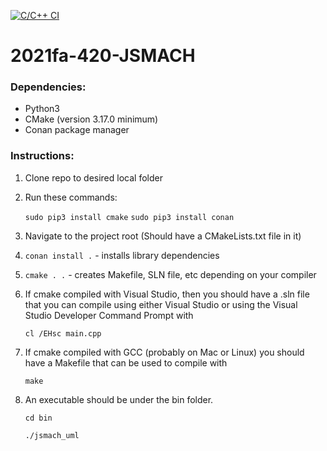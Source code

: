 [![C/C++ CI](https://github.com/mucsci-students/2021fa-420-JSMACH/actions/workflows/realmain.yml/badge.svg)](https://github.com/mucsci-students/2021fa-420-JSMACH/actions/workflows/realmain.yml)
# 2021fa-420-JSMACH

### Dependencies:

- Python3
- CMake (version 3.17.0 minimum)
- Conan package manager

### Instructions:

1. Clone repo to desired local folder
2. Run these commands: 

    `sudo pip3 install cmake`
    `sudo pip3 install conan`

3. Navigate to the project root (Should have a CMakeLists.txt file in it)
4. `conan install .` - installs library dependencies
5. `cmake . .` - creates Makefile, SLN file, etc depending on your compiler
6. If cmake compiled with Visual Studio, then you should have a .sln file that you can compile using either Visual Studio or using the Visual Studio Developer Command Prompt with 

    ```cl /EHsc main.cpp```

8. If cmake compiled with GCC (probably on Mac or Linux) you should have a Makefile that can be used to compile with 

    ```make```

9. An executable should be under the bin folder.

    ```cd bin```
    
    ```./jsmach_uml```
